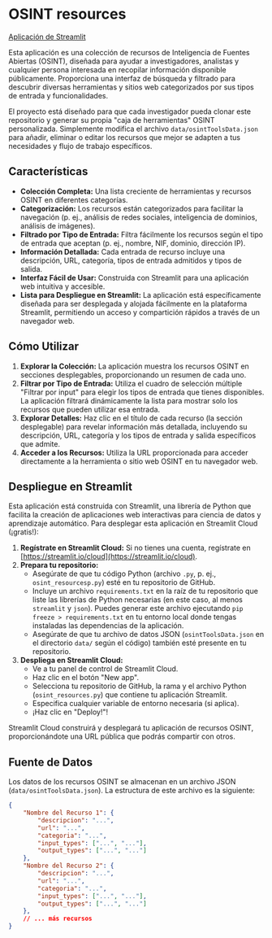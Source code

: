 # OSINT resources

[Aplicación de Streamlit](https://osint-resources-lmet3rsadoxe5ejyyimxaa.streamlit.app/)

Esta aplicación es una colección de recursos de Inteligencia de Fuentes Abiertas (OSINT), diseñada para ayudar a investigadores, analistas y cualquier persona interesada en recopilar información disponible públicamente. Proporciona una interfaz de búsqueda y filtrado para descubrir diversas herramientas y sitios web categorizados por sus tipos de entrada y funcionalidades.

El proyecto está diseñado para que cada investigador pueda clonar este repositorio y generar su propia "caja de herramientas" OSINT personalizada. Simplemente modifica el archivo `data/osintToolsData.json` para añadir, eliminar o editar los recursos que mejor se adapten a tus necesidades y flujo de trabajo específicos.

## Características

* **Colección Completa:** Una lista creciente de herramientas y recursos OSINT en diferentes categorías.
* **Categorización:** Los recursos están categorizados para facilitar la navegación (p. ej., análisis de redes sociales, inteligencia de dominios, análisis de imágenes).
* **Filtrado por Tipo de Entrada:** Filtra fácilmente los recursos según el tipo de entrada que aceptan (p. ej., nombre, NIF, dominio, dirección IP).
* **Información Detallada:** Cada entrada de recurso incluye una descripción, URL, categoría, tipos de entrada admitidos y tipos de salida.
* **Interfaz Fácil de Usar:** Construida con Streamlit para una aplicación web intuitiva y accesible.
* **Lista para Despliegue en Streamlit:** La aplicación está específicamente diseñada para ser desplegada y alojada fácilmente en la plataforma Streamlit, permitiendo un acceso y compartición rápidos a través de un navegador web.

## Cómo Utilizar

1.  **Explorar la Colección:** La aplicación muestra los recursos OSINT en secciones desplegables, proporcionando un resumen de cada uno.
2.  **Filtrar por Tipo de Entrada:** Utiliza el cuadro de selección múltiple "Filtrar por input" para elegir los tipos de entrada que tienes disponibles. La aplicación filtrará dinámicamente la lista para mostrar solo los recursos que pueden utilizar esa entrada.
3.  **Explorar Detalles:** Haz clic en el título de cada recurso (la sección desplegable) para revelar información más detallada, incluyendo su descripción, URL, categoría y los tipos de entrada y salida específicos que admite.
4.  **Acceder a los Recursos:** Utiliza la URL proporcionada para acceder directamente a la herramienta o sitio web OSINT en tu navegador web.

## Despliegue en Streamlit

Esta aplicación está construida con Streamlit, una librería de Python que facilita la creación de aplicaciones web interactivas para ciencia de datos y aprendizaje automático. Para desplegar esta aplicación en Streamlit Cloud (¡gratis!):

1.  **Regístrate en Streamlit Cloud:** Si no tienes una cuenta, regístrate en [https://streamlit.io/cloud](https://streamlit.io/cloud).
2.  **Prepara tu repositorio:**
    * Asegúrate de que tu código Python (archivo `.py`, p. ej., `osint_resourcesp.py`) esté en tu repositorio de GitHub.
    * Incluye un archivo `requirements.txt` en la raíz de tu repositorio que liste las librerías de Python necesarias (en este caso, al menos `streamlit` y `json`). Puedes generar este archivo ejecutando `pip freeze > requirements.txt` en tu entorno local donde tengas instaladas las dependencias de la aplicación.
    * Asegúrate de que tu archivo de datos JSON (`osintToolsData.json` en el directorio `data/` según el código) también esté presente en tu repositorio.
3.  **Despliega en Streamlit Cloud:**
    * Ve a tu panel de control de Streamlit Cloud.
    * Haz clic en el botón "New app".
    * Selecciona tu repositorio de GitHub, la rama y el archivo Python (`osint_resources.py`) que contiene tu aplicación Streamlit.
    * Especifica cualquier variable de entorno necesaria (si aplica).
    * ¡Haz clic en "Deploy!"!

Streamlit Cloud construirá y desplegará tu aplicación de recursos OSINT, proporcionándote una URL pública que podrás compartir con otros.

## Fuente de Datos

Los datos de los recursos OSINT se almacenan en un archivo JSON (`data/osintToolsData.json`). La estructura de este archivo es la siguiente:

```json
{
    "Nombre del Recurso 1": {
        "descripcion": "...",
        "url": "...",
        "categoria": "...",
        "input_types": ["...", "..."],
        "output_types": ["...", "..."]
    },
    "Nombre del Recurso 2": {
        "descripcion": "...",
        "url": "...",
        "categoria": "...",
        "input_types": ["...", "..."],
        "output_types": ["...", "..."]
    },
    // ... más recursos
}
